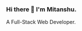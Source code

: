 ### Hi there 👋 I'm Mitanshu.
A Full-Stack Web Developer.

<!-- ![Mitanshu's github stats](https://github-readme-stats.vercel.app/api?username=mitanshukr)

![Top Langs](https://github-readme-stats.vercel.app/api/top-langs/?username=mitanshukr)

[![trophy](https://github-profile-trophy.vercel.app/?username=mitanshukr)](https://github.com/ryo-ma/github-profile-trophy)

[![GitHub Streak](https://github-readme-streak-stats.herokuapp.com/?user=mitanshukr&theme=light)](https://git.io/streak-stats) -->


<!--
**mitanshukr/mitanshukr** is a ✨ _special_ ✨ repository because its `README.md` (this file) appears on your GitHub profile.

Here are some ideas to get you started:

- 🔭 I’m currently working on ...
- 🌱 I’m currently learning ...
- 👯 I’m looking to collaborate on ...
- 🤔 I’m looking for help with ...
- 💬 Ask me about ...
- 📫 How to reach me: ...
- 😄 Pronouns: ...
- ⚡ Fun fact: ...
-->
